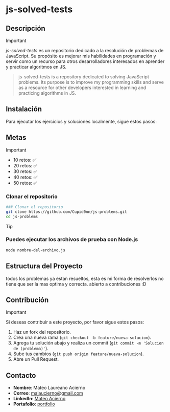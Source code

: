 # js-solved-tests

## Descripción

>[!IMPORTANT]
_js-solved-tests_ es un repositorio dedicado a la resolución de problemas de JavaScript. Su propósito es mejorar mis habilidades en programación y servir como un recurso para otros desarrolladores interesados en aprender y practicar algoritmos en JS.
>
>js-solved-tests is a repository dedicated to solving JavaScript problems. Its purpose is to improve my programming skills and serve as a resource for other developers interested in learning and practicing algorithms in JS.

## Instalación

Para ejecutar los ejercicios y soluciones localmente, sigue estos pasos:

## Metas 
>[!IMPORTANT]
- 10 retos: ✅
- 20 retos: ✅
- 30 retos: ✅
- 40 retos: ✅
- 50 retos: ✅

### Clonar el repositorio

```bash
### Clonar el repositorio
git clone https://github.com/Cupid0nn/js-problems.git
cd js-problems

```

>[!TIP]
### Puedes ejecutar los archivos de prueba con Node.js

```bash
node nombre-del-archivo.js
```

## Estructura del Proyecto

todos los problemas ya estan resueltos, esta es mi forma de resolverlos no tiene que ser la mas optima y correcta. abierto a contribuciones :D

## Contribución

>[!IMPORTANT]
Si deseas contribuir a este proyecto, por favor sigue estos pasos:

1. Haz un fork del repositorio.
2. Crea una nueva rama (`git checkout -b feature/nueva-solucion`).
3. Agrega tu solución abajo  y realiza un commit (`git commit -m 'Solucion de (problema)'`).
4. Sube tus cambios (`git push origin feature/nueva-solucion`).
5. Abre un Pull Request.

## Contacto

- **Nombre**: Mateo Laureano Acierno
- **Correo**: malaucierno@gmail.com
- **LinkedIn**: [Mateo Acierno](https://www.linkedin.com/in/mateo-acierno/)
- **Portafolio**: [portfolio](https://portfolio-rust-eight-62.vercel.app)
